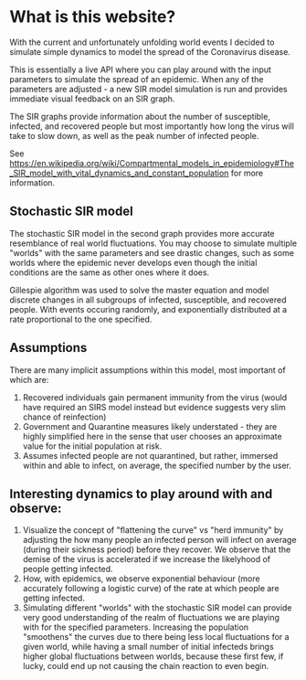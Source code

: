 # What is this website?
With the current and unfortunately unfolding world events I decided to simulate simple dynamics to model the spread of the Coronavirus disease. 

This is essentially a live API where you can play around with the input parameters to simulate the spread of an epidemic. When any of the parameters are adjusted - a new SIR model simulation is run and provides immediate visual feedback on an SIR graph. 

The SIR graphs provide information about the number of susceptible, infected, and recovered people but most importantly how long the virus will take to slow down, as well as the peak number of infected people. 

See https://en.wikipedia.org/wiki/Compartmental_models_in_epidemiology#The_SIR_model_with_vital_dynamics_and_constant_population for more information.

## Stochastic SIR model
The stochastic SIR model in the second graph provides more accurate resemblance of real world fluctuations. You may choose to simulate multiple "worlds" with the same parameters and see drastic changes, such as some worlds where the epidemic never develops even though the initial conditions are the same as other ones where it does.

Gillespie algorithm was used to solve the master equation and model discrete changes in all subgroups of infected, susceptible, and recovered people. With events occuring randomly, and exponentially distributed at a rate proportional to the one specified.

## Assumptions
There are many implicit assumptions within this model, most important of which are:
1) Recovered individuals gain permanent immunity from the virus (would have required an SIRS model instead but evidence suggests very slim chance of reinfection)
2) Government and Quarantine measures likely understated - they are highly simplified here in the sense that user chooses an approximate value for the initial population at risk.
3) Assumes infected people are not quarantined, but rather, immersed within and able to infect, on average, the specified number by the user.

## Interesting dynamics to play around with and observe:
1) Visualize the concept of "flattening the curve" vs "herd immunity" by adjusting the how many people an infected person will infect on average (during their sickness period) before they recover. We observe that the demise of the virus is accelerated if we increase the likelyhood of people getting infected.
2) How, with epidemics, we observe exponential behaviour (more accurately following a logistic curve) of the rate at which people are getting infected.
3) Simulating different "worlds" with the stochastic SIR model can provide very good understanding of the realm of fluctuations we are playing with for the specified parameters. Increasing the population "smoothens" the curves due to there being less local fluctuations for a given world, while having a small number of initial infecteds brings higher global fluctuations between worlds, because these first few, if lucky, could end up not causing the chain reaction to even begin.

